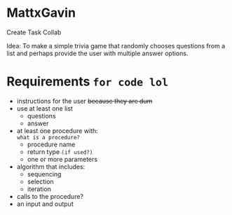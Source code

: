 # MattxGavin
Create Task Collab

Idea: To make a simple trivia game that randomly chooses questions from a list and perhaps provide the user with multiple answer options. 

# Requirements ``for code lol``
- instructions for the user  ~~because they are dum~~
- use at least one list
  - questions
  - answer
- at least one procedure with:
  <br>``what is a procedure?``
  - procedure name
  - return type ``(if used?)``
  - one or more parameters
- algorithm that includes:
  - sequencing
  - selection
  - iteration
- calls to the procedure?
- an input and output
